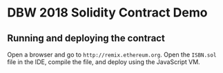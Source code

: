 # DBW 2018 Solidity Contract Demo

## Running and deploying  the contract

Open a browser and go to `http://remix.ethereum.org`. Open the `ISBN.sol` file in the IDE, compile the file, and deploy using the JavaScript VM.
